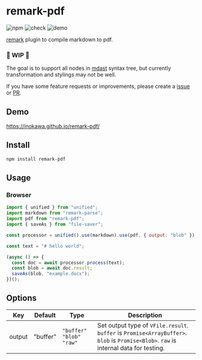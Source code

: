 # remark-pdf

![npm](https://img.shields.io/npm/v/remark-pdf) ![check](https://github.com/inokawa/remark-pdf/workflows/check/badge.svg) ![demo](https://github.com/inokawa/remark-pdf/workflows/demo/badge.svg)

[remark](https://github.com/remarkjs/remark) plugin to compile markdown to pdf.

### 🚧 WIP 🚧

The goal is to support all nodes in [mdast](https://github.com/syntax-tree/mdast) syntax tree, but currently transformation and stylings may not be well.

If you have some feature requests or improvements, please create a [issue](https://github.com/inokawa/remark-pdf/issues) or [PR](https://github.com/inokawa/remark-pdf/pulls).

## Demo

https://inokawa.github.io/remark-pdf/

## Install

```sh
npm install remark-pdf
```

## Usage

### Browser

```javascript
import { unified } from "unified";
import markdown from "remark-parse";
import pdf from "remark-pdf";
import { saveAs } from "file-saver";

const processor = unified().use(markdown).use(pdf, { output: "blob" });

const text = "# hello world";

(async () => {
  const doc = await processor.process(text);
  const blob = await doc.result;
  saveAs(blob, "example.docx");
})();
```

## Options

| Key    | Default  | Type                        | Description                                                                                                                           |
| ------ | -------- | --------------------------- | ------------------------------------------------------------------------------------------------------------------------------------- |
| output | "buffer" | `"buffer"` `"blob"` `"raw"` | Set output type of `VFile.result`. `buffer` is `Promise<ArrayBuffer>`. `blob` is `Promise<Blob>`. `raw` is internal data for testing. |
